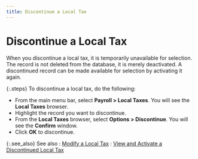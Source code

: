 ```yaml
---
title: Discontinue a Local Tax
---
```


# Discontinue a Local Tax


When you discontinue a local tax, it is temporarily unavailable for  selection. The record is not deleted from the database, it is merely deactivated.  A discontinued record can be made available for selection by activating  it again.


{:.steps}
To discontinue a local tax, do the following:

- From the main  menu bar, select **Payroll &gt; Local Taxes**.  You will see the **Local Taxes** browser.
- Highlight the  record you want to discontinue.
- From the **Local Taxes** browser, select **Options 
 &gt; Discontinue**. You will see the **Confirm**  window.
- Click **OK** to discontinue.



{:.see_also}
See also
: [Modify a Local  Tax]({{site.prl_baseurl}}/setup/local-taxes/setting-up-local-taxes/modify_a_local_tax.html)
: [View  and Activate a Discontinued Local Tax]({{site.prl_baseurl}}/setup/local-taxes/setting-up-local-taxes/view_and_activate_a_discontinued_local_tax.html)
